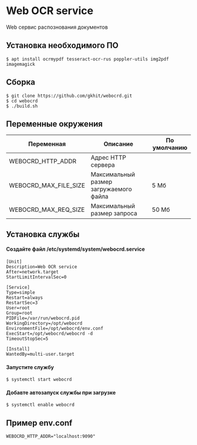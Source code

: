 Web OCR service
===============

Web cервис распознования документов

Установка необходимого ПО
-------------------------
    $ apt install ocrmypdf tesseract-ocr-rus poppler-utils img2pdf imagemagick

Сборка
------
    $ git clone https://github.com/gkhit/webocrd.git
    $ cd webocrd
    $ ./build.sh

Переменные окружения
--------------------
| Переменная | Описание | По умолчанию |
| - | - | - |
| WEBOCRD_HTTP_ADDR | Адрес HTTP сервера ||
| WEBOCRD_MAX_FILE_SIZE | Максимальный размер загружаемого файла | 5 Мб |
| WEBOCRD_MAX_REQ_SIZE | Максимальный размер запроса | 50 Мб |

Установка службы
----------------

#### Создайте файл /etc/systemd/system/webocrd.service

    [Unit]
    Description=Web OCR service
    After=network.target
    StartLimitIntervalSec=0

    [Service]
    Type=simple
    Restart=always
    RestartSec=3
    User=root
    Group=root
    PIDFile=/var/run/webocrd.pid
    WorkingDirectory=/opt/webocrd
    EnvironmentFile=/opt/webocrd/env.conf
    ExecStart=/opt/webocrd/webocrd -d
    TimeoutStopSec=5

    [Install]
    WantedBy=multi-user.target

#### Запустите службу

    $ systemctl start webocrd

#### Добавте автозапуск службы при загрузке

    $ systemctl enable webocrd

Пример env.conf
---------------
    WEBOCRD_HTTP_ADDR="localhost:9090"
